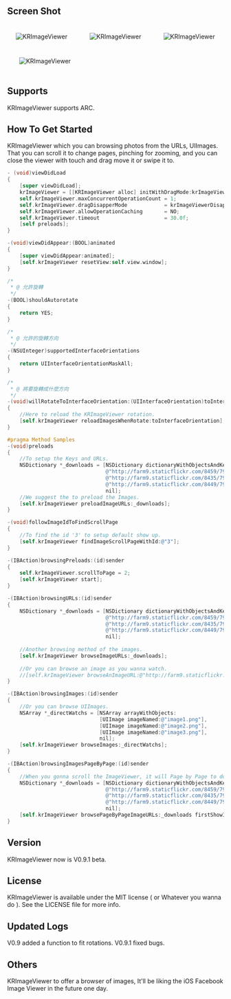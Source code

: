 ## Screen Shot

<img src="https://dl.dropbox.com/u/83663874/GitHubs/KRImageViewer-1.png" alt="KRImageViewer" title="KRImageViewer" style="margin: 20px;" class="center" /> &nbsp;
<img src="https://dl.dropbox.com/u/83663874/GitHubs/KRImageViewer-2.png" alt="KRImageViewer" title="KRImageViewer" style="margin: 20px;" class="center" /> &nbsp;
<img src="https://dl.dropbox.com/u/83663874/GitHubs/KRImageViewer-3.png" alt="KRImageViewer" title="KRImageViewer" style="margin: 20px;" class="center" /> &nbsp;
<img src="https://dl.dropbox.com/u/83663874/GitHubs/KRImageViewer-4.png" alt="KRImageViewer" title="KRImageViewer" style="margin: 20px;" class="center" />

## Supports

KRImageViewer supports ARC.

## How To Get Started

KRImageViewer which you can browsing photos from the URLs, UIImages. That you can scroll it to change pages, pinching for zooming, and you can close the viewer with touch and drag move it or swipe it to. 

``` objective-c
- (void)viewDidLoad
{
    [super viewDidLoad];
    krImageViewer = [[KRImageViewer alloc] initWithDragMode:krImageViewerModeOfTopToBottom];
    self.krImageViewer.maxConcurrentOperationCount = 1;
    self.krImageViewer.dragDisapperMode            = krImageViewerDisapperAfterMiddle;
    self.krImageViewer.allowOperationCaching       = NO;
    self.krImageViewer.timeout                     = 30.0f;
    [self preloads];
}

-(void)viewDidAppear:(BOOL)animated
{
    [super viewDidAppear:animated];
    [self.krImageViewer resetView:self.view.window];
}

/*
 * @ 允許旋轉
 */
-(BOOL)shouldAutorotate
{
    return YES;
}

/*
 * @ 允許的旋轉方向
 */
-(NSUInteger)supportedInterfaceOrientations
{
    return UIInterfaceOrientationMaskAll;
}

/*
 * @ 將要旋轉成什麼方向
 */
-(void)willRotateToInterfaceOrientation:(UIInterfaceOrientation)toInterfaceOrientation duration:(NSTimeInterval)duration
{
    //Here to reload the KRImageViewer rotation.
    [self.krImageViewer reloadImagesWhenRotate:toInterfaceOrientation];
}

#pragma Method Samples
-(void)preloads
{
    //To setup the Keys and URLs.
    NSDictionary *_downloads = [NSDictionary dictionaryWithObjectsAndKeys:
                                @"http://farm9.staticflickr.com/8459/7945134514_e5a779ee5f_s.jpg", @"1",
                                @"http://farm9.staticflickr.com/8435/7944303392_a856d79802_s.jpg", @"2",
                                @"http://farm9.staticflickr.com/8449/7943919662_67f7345f8b_s.jpg", @"3",
                                nil];
    //We suggest the to preload the Images.
    [self.krImageViewer preloadImageURLs:_downloads];
}

-(void)followImageIdToFindScrollPage
{
    //To find the id '3' to setup default show up.
    [self.krImageViewer findImageScrollPageWithId:@"3"];
}

-(IBAction)browsingPreloads:(id)sender
{
    self.krImageViewer.scrollToPage = 2;
    [self.krImageViewer start];
}

-(IBAction)browsingURLs:(id)sender
{
    NSDictionary *_downloads = [NSDictionary dictionaryWithObjectsAndKeys:
                                @"http://farm9.staticflickr.com/8459/7945134514_e5a779ee5f_s.jpg", @"1",
                                @"http://farm9.staticflickr.com/8435/7944303392_a856d79802_s.jpg", @"2",
                                @"http://farm9.staticflickr.com/8449/7943919662_67f7345f8b_s.jpg", @"3",
                                nil];
    
    //Another browsing method of the images.
    [self.krImageViewer browseImageURLs:_downloads];
    
    //Or you can browse an image as you wanna watch.
    //[self.krImageViewer browseAnImageURL:@"http://farm9.staticflickr.com/8449/7943919662_67f7345f8b_s.jpg"];
}

-(IBAction)browsingImages:(id)sender
{
    //Or you can browse UIImages.
    NSArray *_directWatchs = [NSArray arrayWithObjects:
                              [UIImage imageNamed:@"image1.png"],
                              [UIImage imageNamed:@"image2.png"],
                              [UIImage imageNamed:@"image3.png"],
                              nil];
    [self.krImageViewer browseImages:_directWatchs];
}

-(IBAction)browsingImagesPageByPage:(id)sender
{
    //When you gonna scroll the ImageViewer, it will Page by Page to download the image and show it.
    NSDictionary *_downloads = [NSDictionary dictionaryWithObjectsAndKeys:
                                @"http://farm9.staticflickr.com/8459/7945134514_e5a779ee5f_s.jpg", @"1",
                                @"http://farm9.staticflickr.com/8435/7944303392_a856d79802_s.jpg", @"2",
                                @"http://farm9.staticflickr.com/8449/7943919662_67f7345f8b_s.jpg", @"3",
                                nil];
    [self.krImageViewer browsePageByPageImageURLs:_downloads firstShowImageId:@"2"];
}
```

## Version

KRImageViewer now is V0.9.1 beta.

## License

KRImageViewer is available under the MIT license ( or Whatever you wanna do ). See the LICENSE file for more info.

## Updated Logs

V0.9 added a function to fit rotations.
V0.9.1 fixed bugs.

## Others

KRImageViewer to offer a browser of images, It'll be liking the iOS Facebook Image Viewer in the future one day.